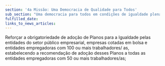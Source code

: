 ```yaml
---
section: '4a Missão: Uma Democracia de Qualidade para Todos'
sub_section: "Uma democracia para todos em condições de igualdade plena"
fulfilled_date:
links_to_news_articles:
---
```


Reforçar a obrigatoriedade de adoção de Planos para a Igualdade pelas entidades do setor público empresarial, empresas cotadas em bolsa e entidades empregadoras com 100 ou mais trabalhadores/ as, estabelecendo a recomendação de adoção desses Planos a todas as entidades empregadoras com 50 ou mais trabalhadores/as;